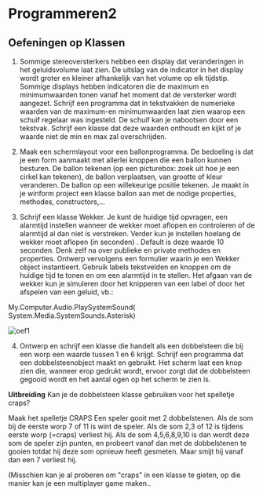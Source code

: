 # Programmeren2

## Oefeningen op Klassen

1. Sommige stereoversterkers hebben een display dat veranderingen in het 
geluidsvolume laat zien. De uitslag van de indicator in het display wordt groter
en kleiner afhankelijk van het volume op elk tijdstip. Sommige displays 
hebben indicatoren die de maximum en minimumwaarden tonen vanaf het moment dat
de versterker wordt aangezet. Schrijf een programma dat in tekstvakken de 
numerieke waarden van de maximum-en minimumwaarden laat zien waarop een schuif
regelaar was ingesteld. De schuif kan je nabootsen door een tekstvak. Schrijf
een klasse dat deze waarden onthoudt en kijkt of je waarde niet de min en max 
zal overschrijden.

2. Maak een schermlayout voor een ballonprogramma. De bedoeling is dat je 
een form aanmaakt met allerlei knoppen die een ballon kunnen besturen. De 
ballon tekenen (op een picturebox: zoek uit hoe je een cirkel kan tekenen),
de ballon verplaatsen, van grootte of kleur veranderen. De ballon op een 
willekeurige positie tekenen. Je maakt in je winform project een klasse ballon
aan met de nodige properties, methodes, constructors,...



3. Schrijf een klasse Wekker. Je kunt de huidige tijd opvragen, een alarmtijd 
instellen wanneer de wekker moet aflopen en controleren of de alarmtijd al dan niet is 
verstreken. Verder kun je instellen hoelang de wekker moet aflopen (in seconden)
. Default is deze waarde 10 seconden. Denk zelf na over publieke en private 
methodes en properties. 
Ontwerp vervolgens een formulier waarin je een Wekker object instantieert. Gebruik labels
tekstvelden en knoppen om de huidige tijd te tonen en om een alarmtijd in te 
stellen. Het afgaan van de wekker kun je simuleren door het knipperen van een label of door het afspelen
van een geluid, vb.: 

My.Computer.Audio.PlaySystemSound(
        System.Media.SystemSounds.Asterisk)



![oef1](/oef1.PNG)


4. Ontwerp en schrijf een klasse die handelt als een dobbelsteen die bij een 
worp een waarde tussen 1 en 6 krijgt. 
Schrijf een programma dat een dobbelsteenobject maakt en gebruikt.
Het scherm laat een knop zien die, wanneer erop gedrukt wordt, ervoor zorgt dat
de dobbelsteen gegooid wordt en het aantal ogen op het scherm te zien is.

**Uitbreiding**
Kan je de dobbelsteen klasse gebruiken voor het spelletje craps?

Maak het spelletje CRAPS
Een speler gooit met 2 dobbelstenen. Als de som bij de eerste worp 7 of 11 is wint de speler. Als de som 2,3 of 12 is tijdens eerste worp (=craps) verliest hij. Als
de som 4,5,6,8,9,10 is dan wordt deze som de speler zijn punten, en probeert vanaf dan met de dobbelstenen te gooien totdat hij deze som opnieuw heeft gesmeten. Maar smijt
hij vanaf dan een 7 verliest hij.

(Misschien kan je al proberen om "craps" in een klasse te gieten, op die manier kan je een multiplayer game maken..


